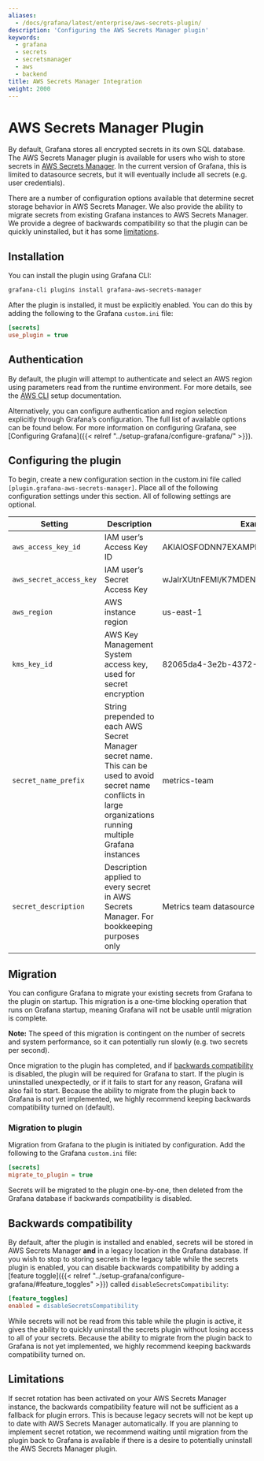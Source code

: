 ```yaml
---
aliases:
  - /docs/grafana/latest/enterprise/aws-secrets-plugin/
description: 'Configuring the AWS Secrets Manager plugin'
keywords:
  - grafana
  - secrets
  - secretsmanager
  - aws
  - backend
title: AWS Secrets Manager Integration
weight: 2000
---
```


# AWS Secrets Manager Plugin

By default, Grafana stores all encrypted secrets in its own SQL database. The AWS Secrets Manager plugin is available for users who wish to store secrets in [AWS Secrets Manager](https://aws.amazon.com/secrets-manager/). In the current version of Grafana, this is limited to datasource secrets, but it will eventually include all secrets (e.g. user credentials).

There are a number of configuration options available that determine secret storage behavior in AWS Secrets Manager. We also provide the ability to migrate secrets from existing Grafana instances to AWS Secrets Manager. We provide a degree of backwards compatibility so that the plugin can be quickly uninstalled, but it has some [limitations](#limitations).

## Installation

You can install the plugin using Grafana CLI:

```sh
grafana-cli plugins install grafana-aws-secrets-manager
```

After the plugin is installed, it must be explicitly enabled. You can do this by adding the following to the Grafana `custom.ini` file:

```ini
[secrets]
use_plugin = true
```

## Authentication

By default, the plugin will attempt to authenticate and select an AWS region using parameters read from the runtime environment. For more details, see the [AWS CLI](https://aws.amazon.com/cli/) setup documentation.

Alternatively, you can configure authentication and region selection explicitly through Grafana’s configuration. The full list of available options can be found below. For more information on configuring Grafana, see [Configuring Grafana]({{< relref "../setup-grafana/configure-grafana/" >}}).

## Configuring the plugin

To begin, create a new configuration section in the custom.ini file called `[plugin.grafana-aws-secrets-manager]`. Place all of the following configuration settings under this section. All of following settings are optional.

| Setting                 | Description                                                                                                                                                        | Example                                  | Default                         |
| ----------------------- | ------------------------------------------------------------------------------------------------------------------------------------------------------------------ | ---------------------------------------- | ------------------------------- |
| `aws_access_key_id`     | IAM user’s Access Key ID                                                                                                                                           | AKIAIOSFODNN7EXAMPLE                     | _Read from runtime environment_ |
| `aws_secret_access_key` | IAM user’s Secret Access Key                                                                                                                                       | wJalrXUtnFEMI/K7MDENG/bPxRfiCYEXAMPLEKEY | _Read from runtime environment_ |
| `aws_region`            | AWS instance region                                                                                                                                                | us-east-1                                | _Read from runtime environment_ |
| `kms_key_id`            | AWS Key Management System access key, used for secret encryption                                                                                                   | 82065da4-3e2b-4372-87bf-664d1e488244     | _none_                          |
| `secret_name_prefix`    | String prepended to each AWS Secret Manager secret name. This can be used to avoid secret name conflicts in large organizations running multiple Grafana instances | metrics-team                             | _none_                          |
| `secret_description`    | Description applied to every secret in AWS Secrets Manager. For bookkeeping purposes only                                                                          | Metrics team datasource                  | _none_                          |

## Migration

You can configure Grafana to migrate your existing secrets from Grafana to the plugin on startup. This migration is a one-time blocking operation that runs on Grafana startup, meaning Grafana will not be usable until migration is complete.

**Note:** The speed of this migration is contingent on the number of secrets and system performance, so it can potentially run slowly (e.g. two secrets per second).

Once migration to the plugin has completed, and if [backwards compatibility](#backwards-compatibility) is disabled, the plugin will be required for Grafana to start. If the plugin is uninstalled unexpectedly, or if it fails to start for any reason, Grafana will also fail to start. Because the ability to migrate from the plugin back to Grafana is not yet implemented, we highly recommend keeping backwards compatibility turned on (default).

### Migration to plugin

Migration from Grafana to the plugin is initiated by configuration. Add the following to the Grafana `custom.ini` file:

```ini
[secrets]
migrate_to_plugin = true
```

Secrets will be migrated to the plugin one-by-one, then deleted from the Grafana database if backwards compatibility is disabled.

## Backwards compatibility

By default, after the plugin is installed and enabled, secrets will be stored in AWS Secrets Manager **and** in a legacy location in the Grafana database. If you wish to stop to storing secrets in the legacy table while the secrets plugin is enabled, you can disable backwards compatibility by adding a [feature toggle]({{< relref "../setup-grafana/configure-grafana/#feature_toggles" >}}) called `disableSecretsCompatibility`:

```ini
[feature_toggles]
enabled = disableSecretsCompatibility
```

While secrets will not be read from this table while the plugin is active, it gives the ability to quickly uninstall the secrets plugin without losing access to all of your secrets. Because the ability to migrate from the plugin back to Grafana is not yet implemented, we highly recommend keeping backwards compatibility turned on.

## Limitations

If secret rotation has been activated on your AWS Secrets Manager instance, the backwards compatibility feature will not be sufficient as a fallback for plugin errors. This is because legacy secrets will not be kept up to date with AWS Secrets Manager automatically. If you are planning to implement secret rotation, we recommend waiting until migration from the plugin back to Grafana is available if there is a desire to potentially uninstall the AWS Secrets Manager plugin.
